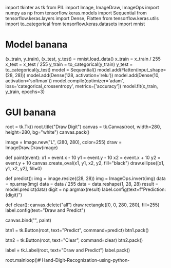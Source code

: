 import tkinter as tk
from PIL import Image, ImageDraw, ImageOps
import numpy as np
from tensorflow.keras.models import Sequential
from tensorflow.keras.layers import Dense, Flatten
from tensorflow.keras.utils import to_categorical
from tensorflow.keras.datasets import mnist

# Model banana
(x_train, y_train), (x_test, y_test) = mnist.load_data()
x_train = x_train / 255
x_test = x_test / 255
y_train = to_categorical(y_train)
y_test = to_categorical(y_test)
model = Sequential()
model.add(Flatten(input_shape=(28, 28)))
model.add(Dense(128, activation='relu'))
model.add(Dense(10, activation='softmax'))
model.compile(optimizer='adam', loss='categorical_crossentropy', metrics=['accuracy'])
model.fit(x_train, y_train, epochs=3)

# GUI banana
root = tk.Tk()
root.title("Draw Digit")
canvas = tk.Canvas(root, width=280, height=280, bg="white")
canvas.pack()

image = Image.new("L", (280, 280), color=255)
draw = ImageDraw.Draw(image)

def paint(event):
    x1 = event.x - 10
    y1 = event.y - 10
    x2 = event.x + 10
    y2 = event.y + 10
    canvas.create_oval(x1, y1, x2, y2, fill="black")
    draw.ellipse([x1, y1, x2, y2], fill=0)

def predict():
    img = image.resize((28, 28))
    img = ImageOps.invert(img)
    data = np.array(img)
    data = data / 255
    data = data.reshape(1, 28, 28)
    result = model.predict(data)
    digit = np.argmax(result)
    label.config(text=f"Prediction: {digit}")

def clear():
    canvas.delete("all")
    draw.rectangle([0, 0, 280, 280], fill=255)
    label.config(text="Draw and Predict")

canvas.bind("<B1-Motion>", paint)

btn1 = tk.Button(root, text="Predict", command=predict)
btn1.pack()

btn2 = tk.Button(root, text="Clear", command=clear)
btn2.pack()

label = tk.Label(root, text="Draw and Predict")
label.pack()

root.mainloop()# Hand-Digit-Recognization-using-python-
